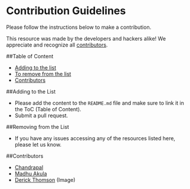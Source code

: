 # Contribution Guidelines

Please follow the instructions below to make a contribution.

This resource was made by the developers and hackers alike! We appreciate and recognize all [contributors](#contributors).

##Table of Content

- [Adding to the list](#adding-to-the-list)
- [To remove from the list](#to-remove-from-the-list)
- [Contributors](#contributors)

##Adding to the List

- Please add the content to the `README.md` file and make sure to link it in the ToC (Table of Content).
- Submit a pull request.

##Removing from the List

- If you have any issues accessing any of the resources listed here, please let us know.

##Contributors

- [Chandrapal](https://github.com/Chan9390)
- [Madhu Akula](https://www.github.com/madhuakula)
- [Derick Thomson](https://www.facebook.com/derick.thomson) (Image)